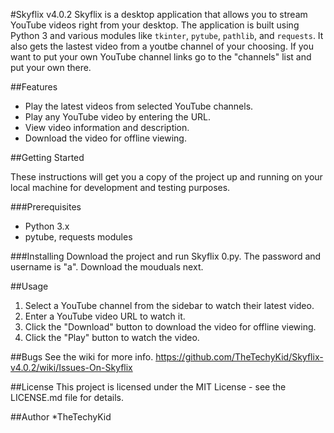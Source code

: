 #Skyflix v4.0.2
Skyflix is a desktop application that allows you to stream YouTube videos right from your desktop. The application is built using Python 3 and various modules like `tkinter`, `pytube`, `pathlib`, and `requests`. It also gets the lastest video from a youtbe channel of your choosing. If you want to put your own YouTube channel links go to the "channels" list and put your own there.

##Features

* Play the latest videos from selected YouTube channels.
* Play any YouTube video by entering the URL.
* View video information and description.
* Download the video for offline viewing.

##Getting Started

These instructions will get you a copy of the project up and running on your local machine for development and testing purposes.

###Prerequisites
* Python 3.x
* pytube, requests modules

###Installing
Download the project and run Skyflix 0.py. The password and username is "a".
Download the mouduals next.

##Usage
1. Select a YouTube channel from the sidebar to watch their latest video.
2. Enter a YouTube video URL to watch it.
3. Click the "Download" button to download the video for offline viewing.
4. Click the "Play" button to watch the video.

##Bugs
See the wiki for more info.
https://github.com/TheTechyKid/Skyflix-v4.0.2/wiki/Issues-On-Skyflix

##License
This project is licensed under the MIT License - see the LICENSE.md file for details.

##Author
*TheTechyKid
